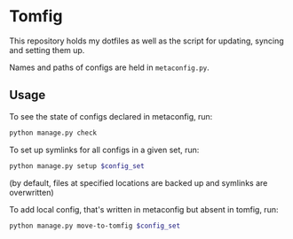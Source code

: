 # Tomfig

This repository holds my dotfiles as well as the script for updating, syncing and setting them up.

Names and paths of configs are held in `metaconfig.py`.

## Usage

To see the state of configs declared in metaconfig, run:
```bash
python manage.py check
```

To set up symlinks for all configs in a given set, run:
```bash
python manage.py setup $config_set
```
(by default, files at specified locations are backed up and symlinks are overwritten)


To add local config, that's written in metaconfig but absent in tomfig, run:
```bash
python manage.py move-to-tomfig $config_set
```


